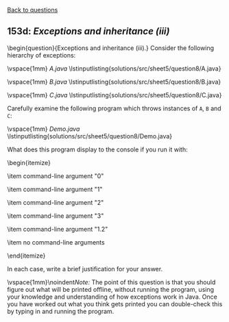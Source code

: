 [Back to questions](../README.md)

## 153d: *Exceptions and inheritance (iii)*

\begin{question}{Exceptions and inheritance (iii).}
Consider the following hierarchy of exceptions:

\vspace{1mm}
*A.java*
\lstinputlisting{solutions/src/sheet5/question8/A.java}

\vspace{1mm}
*B.java*
\lstinputlisting{solutions/src/sheet5/question8/B.java}

\vspace{1mm}
*C.java*
\lstinputlisting{solutions/src/sheet5/question8/C.java}

Carefully examine the following program which throws instances of `A`, `B` and `C`:

\vspace{1mm}
*Demo.java*
\lstinputlisting{solutions/src/sheet5/question8/Demo.java}

What does this program display to the console if you run it with:

\begin{itemize}

\item command-line argument "0"

\item command-line argument "1"

\item command-line argument "2"

\item command-line argument "3"

\item command-line argument "1.2"

\item no command-line arguments

\end{itemize}

In each case, write a brief justification for your answer.

\vspace{1mm}\noindent*Note:* The point of this question is that you should figure out what will be printed offline, without running the program, using
your knowledge and understanding of how exceptions work in Java.  Once you have worked out what you think gets printed you can double-check
this by typing in and running the program.

